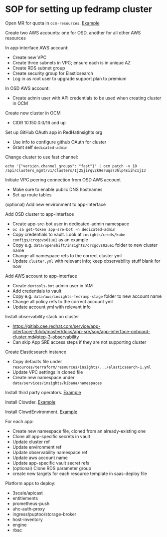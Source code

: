 # SOP for setting up fedramp cluster

Open MR for quota in `ocm-resources`.  [Example](https://gitlab.cee.redhat.com/service/ocm-resources/-/merge_requests/1044)

Create two AWS accounts: one for OSD, another for all other AWS resources

In app-interface AWS account:

- Create new VPC
- Create three subnets in VPC; ensure each is in unique AZ
- Create RDS subnet group
- Create security group for Elasticsearch
- Log in as root user to upgrade support plan to premium

In OSD AWS account:

- Create admin user with API credentials to be used when creating cluster in OCM

Create new cluster in OCM

- CIDR 10.150.0.0/16 and up

Set up GitHub OAuth app in RedHatInsights org

- Use info to configure github OAuth for cluster
- Grant self `dedicated-admin`

Change cluster to use fast channel:

    echo '{"version.channel_groups": "fast"}' | ocm patch -v 10 /api/clusters_mgmt/v1/clusters/1j25jirqv2k9eruqs73hlp4siihc1j13

Initiate VPC peering connection from OSD AWS account

- Make sure to enable public DNS hostnames
- Set up route tables

(optional) Add new environment to app-interface

Add OSD cluster to app-interface

- Create app-sre-bot user in dedicated-admin namespace
- `oc sa get-token app-sre-bot -n dedicated-admin`
- Copy credentials to vault.  Look at `insights/creds/kube-configs/crcgovs01ue1` as an example
- Copy e.g. `data/openshift/insights/crcgovs02ue1` folder to new cluster name
- Change all namespace refs to the correct cluster yml
- Update `cluster.yml` with relevant info; keep observability stuff blank for now

Add AWS account to app-interface

- Create `devtools-bot` admin user in IAM
- Add credentials to vault
- Copy e.g. `data/aws/insights-fedramp-stage` folder to new account name
- Change all policy refs to the correct account yml
- Update account yml with relevant info

Install observability stack on cluster

- https://gitlab.cee.redhat.com/service/app-interface/-/blob/master/docs/app-sre/sop/app-interface-onboard-cluster.md#step-3-observability
- Can skip App SRE access steps if they are not supporting cluster

Create Elasticsearch instance

- Copy defaults file under `resources/terraform/resources/insights/.../elasticsearch-1.yml`
- Update VPC settings in cloned file
- Create new namespace under `data/services/insights/kibana/namespaces`

Install third party operators. [Example](https://gitlab.cee.redhat.com/service/app-interface/-/merge_requests/15050)

Install Clowder.  [Example](https://gitlab.cee.redhat.com/service/app-interface/-/merge_requests/12966)

Install ClowdEnvironment.  [Example](https://gitlab.cee.redhat.com/service/app-interface/-/merge_requests/15350)

For each app:

- Create new namespace file, cloned from an already-existing one
- Clone all app-specific secrets in vault
- Update cluster ref
- Update environment ref
- Update observability namespace ref
- Update aws account name
- Update app-specific vault secret refs
- (optional) Clone RDS parameter group
- create new targets for each resource template in saas-deploy file

Platform apps to deploy:

- 3scale/apicast
- entitlements
- prometheus-push
- uhc-auth-proxy
- ingress/puptoo/storage-broker
- host-inventory
- engine
- rbac
